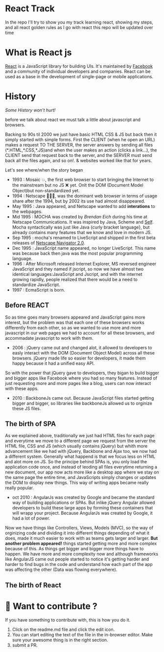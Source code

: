 # React Track

In the repo I'll try to show you my track learning react, showing my steps, and all react golden rules as I go with react this repo will be updated over time

# What is React js

[React](https://reactjs.org) is a JavaScript library for building UIs. It's maintained by [Facebook](https://github.com/facebook/react/) and a community of individual developers and companies. React can be used as a base in the development of single-page or mobile applications.

# History

_Some History won't hurt!_

before we talk about react we must talk a little about javascript and browsers.

Backing to 90s til 2000 we just have basic HTML CSS & JS but back then it simply started with simple forms. First the CLIENT (when he open an URL) makes a request TO THE SERVER, the server answers by sending all files (\*.HTML,\*.CSS,\*.JS)and when the user makes an action (clicks a link...), the CLIENT send that request back to the server, and the SERVER must send back all the files again, and so on!.
& websites worked like that for years.

Let's see where/when the story began

- 1993 : Mosaic 💥, the first web browser to start bringing the Internet to the mainstream but no JS ❌ yet. Onlt the DOM (Document Model Object)but non-standardized yet.
- 1994 : Netscape 🚀🚀🚀, was the dominant web browser in terms of usage share after the 1994, but by 2002 its use had almost disappeared.
- May 1995 : Java appeared, and Netscape wanted to add **interations** to the webpages.
- Mid 1995 : MOCHA was created by _Brendan Eich_ during his time at Netscape Communications. It was inspired by Java, Scheme and [Self](http://www.selflanguage.org). Mocha syntactically was just like Java {curly bracket language}, but already contains many features that we know and love in modern JS.
- Sep 1995 : mocha's renamed to LiveScript and shipped in the first beta releases of [Netscape Navigator 2.0](https://tidbits.com/1995/11/13/netscape-2-0b2-available/).
- Dec 1995 : JavaScript name appeared, no longer LiveScript. This name was because back then java was the most popular programming language.
- 1996 : After Microsoft released Internet Explorer, MS reversed engineer JavaScript and they named if jscript, so now we have almost two identical languages:JavaScript and Jscript, and with the internet growing rapidly, people realized that there would be a need to standardize JavaScript.
- 1997 : EcmaScript is born.

## Before REACT

So as time goes many browsers appeared and JavaScript gains more interest, but the problem was that each one of these browsers works differently from each other, so as we wanted to use more and more javascript in our web pages we had to account for all these browsers, and accommadate javascript to work with them.

- 2006 : jQuery came out and changed alot, it allowed to developers to easly interact with the DOM (Document Object Model) across all these browsers. jQuery made life so easier for developers, it made them happy because it had a unified easy API.

So with the power that jQuery gave to developers, they bigan to build bigger and bigger apps like Facebook where you had so many features.
Instead of just requesting more and more pages like a blog, users can now interact with these apps.

- 2010 : BackboneJs came out. Because JavaScript files started getting bigger and bigger, so libraries like backboneJs allowed us to orginize these JS files.

## The birth of SPA

As we explained above, traditionally we just had HTML files for each page and everytime we move to a different page we request from the server the HTML file, CSS and JS (which usually contains jQuery) but whith more advancement like we had with jQuery, Backbone and Ajax too, we now had a different system.
Generally what happend is that we focus less on HTML and alot more on JS.
So the principe behind SPAs is, you only load the application code once, and instead of leoding all files everytime returning a new document, our app now acts more like a desktop app where we stay on the same page the entire time, and JavaScripts simply changes or updates the DOM to display new things. This way of writing apps became really really popular.

- oct 2010 : AngularJs was created by Google and became the standard way of building applications or SPAs. But inlike jQuery Angular allowed developers to build these large apps by forming these containers that will wrapp your project. Because AngularJs was created by Google, it had a lot of power.

Now we have things like Controllers, Views, Models (MVC), so the way of orginizing code and dividing it into different things depending of what it does, made it much easier to work with as teams gets larger and larger.
**But another problem appeared!**
things started getting more and more complex because of this. As things get bigger and bigger more things have to happen. We have more and more complexity now and although frameworks like AngularJS came out people started to notice it's getting harder and harder to find bugs in the code and understand how each part of the app was affecting the other (Data was flowing everywhere).

## The birth of React

# 🧐 Want to contribute ?

If you have something to contribute with, this is how you do it.

1. Click on the readme.md file and click the edit icon.
2. You can start editing the text of the file in the in-browser editor. Make sure your awesome thing is in the right section.
3. submit a PR.
